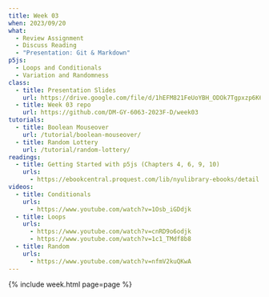 ```yaml
---
title: Week 03
when: 2023/09/20
what:
  - Review Assignment
  - Discuss Reading
  - "Presentation: Git & Markdown"
p5js:
  - Loops and Conditionals
  - Variation and Randomness
class:
  - title: Presentation Slides
    url: https://drive.google.com/file/d/1hEFM821FeUoYBH_ODOk7Tgpxzp6K6ojo/
  - title: Week 03 repo
    url: https://github.com/DM-GY-6063-2023F-D/week03
tutorials:
  - title: Boolean Mouseover
    url: /tutorial/boolean-mouseover/
  - title: Random Lottery
    url: /tutorial/random-lottery/
readings:
  - title: Getting Started with p5js (Chapters 4, 6, 9, 10)
    urls:
      - https://ebookcentral.proquest.com/lib/nyulibrary-ebooks/detail.action?docID=4333728
videos:
  - title: Conditionals
    urls:
      - https://www.youtube.com/watch?v=1Osb_iGDdjk
  - title: Loops
    urls:
      - https://www.youtube.com/watch?v=cnRD9o6odjk
      - https://www.youtube.com/watch?v=1c1_TMdf8b8
  - title: Random
    urls:
      - https://www.youtube.com/watch?v=nfmV2kuQKwA
---
```

{% include week.html page=page %}
